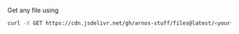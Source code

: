 Get any file using

```bash
curl -X GET https://cdn.jsdelivr.net/gh/arnos-stuff/files@latest/<your-file-subpath>
```
